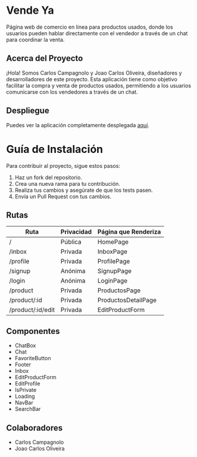 # Vende Ya


Página web de comercio en línea para productos usados, donde los usuarios pueden hablar directamente con el vendedor a través de un chat para coordinar la venta.

## Acerca del Proyecto
¡Hola! Somos Carlos Campagnolo y Joao Carlos Oliveira, diseñadores y desarrolladores de este proyecto. Esta aplicación tiene como objetivo facilitar la compra y venta de productos usados, permitiendo a los usuarios comunicarse con los vendedores a través de un chat.

## Despliegue
Puedes ver la aplicación completamente desplegada [aquí](https://vendeya.netlify.app/).

# Guía de Instalación
Para contribuir al proyecto, sigue estos pasos:

1. Haz un fork del repositorio.
2. Crea una nueva rama para tu contribución.
3. Realiza tus cambios y asegúrate de que los tests pasen.
4. Envía un Pull Request con tus cambios.

## Rutas
| Ruta                  | Privacidad       | Página que Renderiza     |
|-----------------------|------------------|--------------------------|
| /                     | Pública          | HomePage                 |
| /inbox                | Privada          | InboxPage                |
| /profile              | Privada          | ProfilePage              |
| /signup               | Anónima          | SignupPage               |
| /login                | Anónima          | LoginPage                |
| /product              | Privada          | ProductosPage            |
| /product/:id          | Privada          | ProductosDetailPage      |
| /product/:id/edit     | Privada          | EditProductForm          |

## Componentes

- ChatBox
- Chat
- FavoriteButton
- Footer
- Inbox
- EditProductForm
- EditProfile
- IsPrivate
- Loading
- NavBar
- SearchBar

## Colaboradores
- Carlos Campagnolo
- Joao Carlos Oliveira

